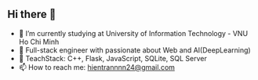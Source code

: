 ## Hi there 👋
- 🔭 I’m currently studying at University of Information Technology - VNU Ho Chi Minh
- 🌱 Full-stack engineer with passionate about Web and AI(DeepLearning)
- 👯 TeachStack: C++, Flask, JavaScript, SQLite, SQL Server
- 📫 How to reach me: hientrannnn24@gmail.com

